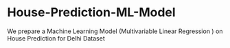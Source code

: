 # House-Prediction-ML-Model
We prepare a Machine Learning Model (Multivariable Linear Regression ) on House Prediction for Delhi Dataset
